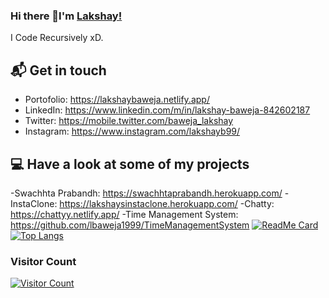 ### Hi there 👋I'm [Lakshay!](https://lakshaybaweja.netlify.app/)
  I Code Recursively xD.
  
## 📬 Get in touch

- Portofolio: https://lakshaybaweja.netlify.app/
- LinkedIn: https://www.linkedin.com/m/in/lakshay-baweja-842602187
- Twitter: https://mobile.twitter.com/baweja_lakshay
- Instagram: https://www.instagram.com/lakshayb99/

## 💻 Have a look at some of my projects 

-Swachhta Prabandh: https://swachhtaprabandh.herokuapp.com/
-InstaClone: https://lakshaysinstaclone.herokuapp.com/
-Chatty: https://chattyy.netlify.app/
-Time Management System: https://github.com/lbaweja1999/TimeManagementSystem 
[![ReadMe Card](https://github-readme-stats.vercel.app/api?username=lbaweja1999&show_icons=true&theme=radical&hide=contribs)](https://github.com/lbaweja1999)[![Top Langs](https://github-readme-stats.anuraghazra1.vercel.app/api/top-langs/?username=lbaweja1999&layout=compact&theme=radical)](https://github.com/lbaweja1999)

### Visitor Count
[![Visitor Count](https://profile-counter.glitch.me/lbaweja1999/count.svg)](https://github.com/lbaweja1999)

